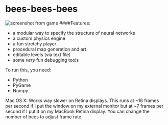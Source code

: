 bees-bees-bees
==============
![screenshot from game](https://raw.githubusercontent.com/yeahpython/bees-bees-bees/master/bees_screenshot_2.png)
####Features:  
* a modular way to specify the structure of neural networks
* a custom physics engine
* a fun stretchy player
* procedural map generation and art
* editable levels (via text file)
* some *very* fun debugging tools

To run this, you need:
* Python
* PyGame
* Numpy

Mac OS X:
Works way slower on Retina displays. This runs at ~16 frames per second if I put the window on my external monitor but at ~7 frames per second if I put it on my MacBook Retina display. You can change the number of bees to adjust frame rate.
